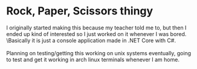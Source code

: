 # Rock, Paper, Scissors thingy
I originally started making this because my teacher told me to, but then I ended up kind of interested so I just worked on it whenever I was bored.\
\Basically it is just a console application made in .NET Core with C#.
\
\
Planning on testing/getting this working on unix systems eventually, going to test and get it working in arch linux terminals whenever I am home.
